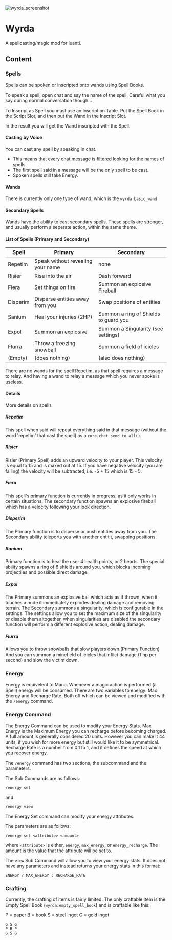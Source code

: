 ![wyrda_screenshot](https://github.com/user-attachments/assets/d4aba802-a3b1-4e73-bb3c-ccf011904938)


# Wyrda
A spellcasting/magic mod for luanti.

## Content

### Spells

Spells can be spoken or inscripted onto wands using Spell Books.

To speak a spell, open chat and say the name of the spell.
Careful what you say during normal conversation though...

To Inscript as Spell you must use an Inscription Table.
Put the Spell Book in the Script Slot, and then put the Wand in the Inscript Slot.

In the result you will get the Wand inscripted with the Spell.

#### Casting by Voice

You can cast any spell by speaking in chat.

* This means that every chat message is filtered looking for the names of spells.
* The first spell said in a message will be the only spell to be cast.
* Spoken spells still take Energy.

#### Wands

There is currently only one type of wand, which is the `wyrda:basic_wand`

#### Secondary Spells

Wands have the ability to cast secondary spells.
These spells are stronger, and usually perform a seperate action, within the same theme.

#### List of Spells (Primary and Secondary)

| Spell             | Primary                           | Secondary                             |
| ----------------- | --------------------------------- | ------------------------------------- |
| Repetim           | Speak without revealing your name | none                                  |
| Risier            | Rise into the air                 | Dash forward                          |
| Fiera             | Set things on fire                | Summon an explosive Fireball          |
| Disperim          | Disperse entities away from you   | Swap positions of entities            |
| Sanium            | Heal your injuries (2HP)          | Summon a ring of Shields to guard you |
| Expol             | Summon an explosive               | Summon a Singularity (see settings)   |
| Flurra            | Throw a freezing snowball         | Summon a field of icicles             |
| (Empty)           | (does nothing)                    | (also does nothing)                   |

There are no wands for the spell Repetim, as that spell requires a message to relay.
And having a wand to relay a message which you never spoke is useless.

#### Details

More details on spells

##### Repetim

This spell when said will repeat everything said in that message (without the word 'repetim' that cast the spell)
as a `core.chat_send_to_all()`.

##### Risier

Risier (Primary Spell) adds an upward velocity to your player. This velocity is equal to 15 and is maxed out at 15.
If you have negative velocity (you are falling) the velocity will be subtracted, i.e. -5 + 15 which is 15 - 5.

##### Fiera

This spell's primary function is currently in progress, as it only works in certain situations.
The secondary function spawns an explosive fireball which has a velocity following your look direction.

##### Disperim

The Primary function is to disperse or push entities away from you.
The Secondary ability teleports you with another entitit, swapping positions.

##### Sanium

Primary function is to heal the user 4 health points, or 2 hearts.
The special ability spawns a ring of 6 shields around you, which blocks incoming projectiles and possible direct damage.

##### Expol

The Primary summons an explosive ball which acts as if thrown, when it touches a node it immediately explodes dealing damage and removing terrain.
The Secondary summons a singularity, which is configurable in the settings. The settings allow you to set the maximum size of the singularity
or disable them altogether, when singularities are disabled the secondary function will perform a different explosive action, dealing damage.

##### Flurra

Allows you to throw snowballs that slow players down (Primary Function)
And you can summon a minefield of icicles that inflict damage (1 hp per second) and slow the victim down.

### Energy

Energy is equivelent to Mana.
Whenever a magic action is performed (a Spell) energy will be consumed.
There are two variables to energy: Max Energy and Recharge Rate.
Both off which can be viewed and modified with the `/energy` command.

### Energy Command

The Energy Command can be used to modify your Energy Stats.
Max Energy is the Maximum Energy you can recharge before becoming charged.
A full amount is generally considered 20 units. However you can make it 44 units,
if you wish for more energy but still would like it to be symmetrical.
Recharge Rate is a number from 0.1 to 1, and it defines the speed at which you recover energy.

The `/energy` command has two sections, the subcommand and the parameters.

The Sub Commands are as follows:

`/energy set`

and

`/energy view`

The Energy Set command can modify your energy attributes.

The parameters are as follows:

`/energy set <attribute> <amount>`

where `<attribute>` is either, `energy`, `max_energy`, or `energy_recharge`.
The amount is the value that the attribute will be set to.

The `view` Sub Command will allow you to view your energy stats.
It does not have any parameters and instead returns your energy stats in this format:

`ENERGY / MAX_ENERGY : RECHARGE_RATE`

### Crafting

Currently, the crafting of items is fairly limited.
The only craftable item is the Empty Spell Book (`wyrda:empty_spell_book`) and is craftable like this:

P = paper
B = book
S = steel ingot
G = gold ingot

    G S G
    P B P
    G S G